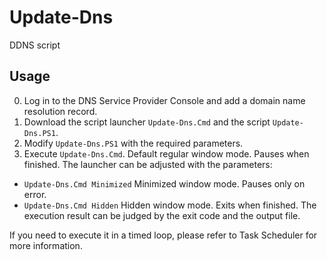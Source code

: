 # Update-Dns
DDNS script

## Usage
0. Log in to the DNS Service Provider Console and add a domain name resolution record.  
1. Download the script launcher `Update-Dns.Cmd` and the script `Update-Dns.PS1`.  
2. Modify `Update-Dns.PS1` with the required parameters.
3. Execute `Update-Dns.Cmd`. Default regular window mode. Pauses when finished. The launcher can be adjusted with the parameters:
* `Update-Dns.Cmd Minimized` Minimized window mode. Pauses only on error.
* `Update-Dns.Cmd Hidden` Hidden window mode. Exits when finished. The execution result can be judged by the exit code and the output file.

If you need to execute it in a timed loop, please refer to Task Scheduler for more information.